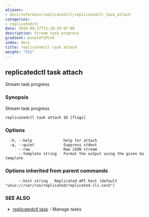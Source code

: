 ```yaml
---
aliases:
- docs/reference/replicatedctl/replicatedctl_task_attach
categories:
- replicatedctl
date: 2018-09-27T12:18:29-07:00
description: Stream task progress
gradient: purpleToPink
index: docs
title: replicatedctl task attach
weight: "551"
---
```


## replicatedctl task attach

Stream task progress

### Synopsis

Stream task progress

```
replicatedctl task attach ID [flags]
```

### Options

```
  -h, --help              help for attach
  -q, --quiet             Suppress stdout
      --raw               Raw JSON stream
      --template string   Format the output using the given Go template
```

### Options inherited from parent commands

```
      --host string   Replicated API host (default "unix:///var/run/replicated/replicated-cli.sock")
```

### SEE ALSO

* [replicatedctl task](/api/replicatedctl/replicatedctl_task/)	 - Manage tasks

